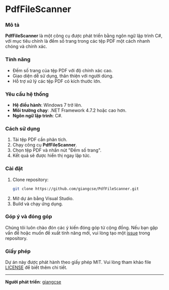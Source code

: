 # PdfFileScanner

### Mô tả
**PdfFileScanner** là một công cụ được phát triển bằng ngôn ngữ lập trình C#, với mục tiêu chính là đếm số trang trong các tệp PDF một cách nhanh chóng và chính xác. 

### Tính năng
- Đếm số trang của tệp PDF với độ chính xác cao.
- Giao diện dễ sử dụng, thân thiện với người dùng.
- Hỗ trợ xử lý các tệp PDF có kích thước lớn.

### Yêu cầu hệ thống
- **Hệ điều hành**: Windows 7 trở lên.
- **Môi trường chạy**: .NET Framework 4.7.2 hoặc cao hơn.
- **Ngôn ngữ lập trình**: C#.

### Cách sử dụng
1. Tải tệp PDF cần phân tích.
2. Chạy công cụ **PdfFileScanner**.
3. Chọn tệp PDF và nhấn nút "Đếm số trang".
4. Kết quả sẽ được hiển thị ngay lập tức.

### Cài đặt
1. Clone repository:
   ```bash
   git clone https://github.com/giangcse/PdfFileScanner.git
   ```
2. Mở dự án bằng Visual Studio.
3. Build và chạy ứng dụng.

### Góp ý và đóng góp
Chúng tôi luôn chào đón các ý kiến đóng góp từ cộng đồng. Nếu bạn gặp vấn đề hoặc muốn đề xuất tính năng mới, vui lòng tạo một [issue](https://github.com/giangcse/PdfFileScanner/issues) trong repository.

### Giấy phép
Dự án này được phát hành theo giấy phép MIT. Vui lòng tham khảo file [LICENSE](https://github.com/giangcse/PdfFileScanner/blob/master/LICENSE) để biết thêm chi tiết.

---

**Người phát triển**: [giangcse](https://github.com/giangcse)
```
